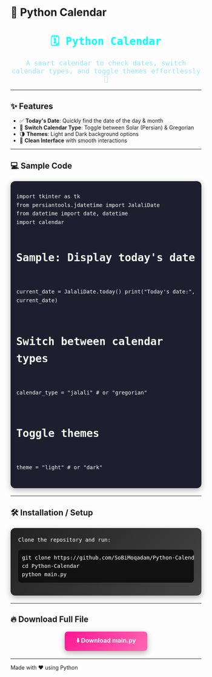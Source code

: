 # 📅 Python Calendar

<div align="center">
<h1 style="color:#00FFFF; font-family:monospace;">🗓 Python Calendar</h1>
<p style="font-family:monospace; font-size:18px; color:#9be7ff;">
A smart calendar to check dates, switch calendar types, and toggle themes effortlessly 🚀
</p>
</div>

---

## ✨ Features

- ✅ **Today's Date**: Quickly find the date of the day & month  
- 🔄 **Switch Calendar Type**: Toggle between Solar (Persian) & Gregorian  
- 🌗 **Themes**: Light and Dark background options  
- 🎨 **Clean Interface** with smooth interactions  

---

## 💻 Sample Code

<div style="background: #1e1e2f; padding: 15px; border-radius: 12px; font-family: monospace; color: #fff; line-height:1.6; box-shadow: 0 5px 15px rgba(0,0,0,0.3); margin: 20px 0;">
<pre style="color:#f8f8f2;">
import tkinter as tk
from persiantools.jdatetime import JalaliDate
from datetime import date, datetime
import calendar

# Sample: Display today's date
current_date = JalaliDate.today()
print("Today's date:", current_date)

# Switch between calendar types
calendar_type = "jalali"  # or "gregorian"

# Toggle themes
theme = "light"  # or "dark"
</pre>
</div>

---

## 🛠 Installation / Setup

<div style="background: linear-gradient(135deg, #222, #444); border-radius:12px; padding:20px; font-family:monospace; font-size:14px; color:#fff; line-height:1.6; box-shadow: 0 5px 15px rgba(0,0,0,0.3); margin:20px 0;">
Clone the repository and run:

<pre style="background:#111; padding:10px; border-radius:8px;">
git clone https://github.com/SoBiMoqadam/Python-Calendar.git
cd Python-Calendar
python main.py
</pre>
</div>

---

## 🔥 Download Full File

<div style="display:flex; justify-content:center; margin:20px 0;">
  <a href="https://github.com/SoBiMoqadam/Python-Calendar/raw/main/main.py" 
     target="_blank"
     style="
        padding:12px 30px;
        font-size:16px;
        font-weight:bold;
        color:white;
        text-decoration:none;
        border-radius:8px;
        background: linear-gradient(135deg, #FF1493, #FF69B4);
        box-shadow: 0 5px 15px rgba(0,0,0,0.3);
        transition: transform 0.2s, box-shadow 0.2s;
     "
     onmouseover="this.style.transform='translateY(-3px)'; this.style.boxShadow='0 10px 20px rgba(0,0,0,0.4)';"
     onmouseout="this.style.transform='translateY(0)'; this.style.boxShadow='0 5px 15px rgba(0,0,0,0.3)';"
  >
      ⬇️ Download main.py
  </a>
</div>

---

Made with ❤️ using Python
